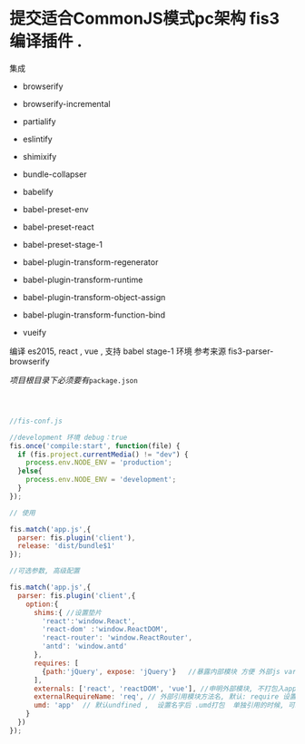 # 提交适合CommonJS模式pc架构 fis3 编译插件 .

集成

- browserify
- browserify-incremental
- partialify
- eslintify
- shimixify
- bundle-collapser

- babelify
- babel-preset-env
- babel-preset-react
- babel-preset-stage-1
- babel-plugin-transform-regenerator
- babel-plugin-transform-runtime
- babel-plugin-transform-object-assign
- babel-plugin-transform-function-bind
- vueify

编译 es2015, react , vue , 支持 babel stage-1 环境
参考来源 fis3-parser-browserify

*项目根目录下必须要有*`package.json`

```javascript



//fis-conf.js

//development 环境 debug：true
fis.once('compile:start', function(file) {
  if (fis.project.currentMedia() != "dev") {
    process.env.NODE_ENV = 'production';
  }else{
    process.env.NODE_ENV = 'development';
  }
});

// 使用

fis.match('app.js',{
  parser: fis.plugin('client'),
  release: 'dist/bundle$1'
});

//可选参数, 高级配置

fis.match('app.js',{
  parser: fis.plugin('client',{
    option:{
      shims:{ //设置垫片
        'react':'window.React',
        'react-dom' :'window.ReactDOM',
        'react-router': 'window.ReactRouter',
        'antd': 'window.antd'
      },
      requires: [
        {path:'jQuery', expose: 'jQuery'}   //暴露内部模块 方便 外部js var $ = require('jQuery')
      ],
      externals: ['react', 'reactDOM', 'vue'], //申明外部模块, 不打包入app.js
      externalRequireName: 'req', // 外部引用模块方法名, 默认: require 设置为req后 require 外部模块:  var $ = req('jQuery');
      umd: 'app'  // 默认undfined ,  设置名字后 .umd打包  单独引用的时候, 可以访问 window.app 
    }
  })
});








```
